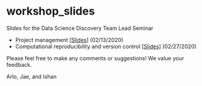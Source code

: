 # workshop_slides
Slides for the Data Science Discovery Team Lead Seminar

- Project management [[Slides](https://slides.com/jaeyeonkim/how-to-make-a-data-science-project-robust#/)] (02/13/2020)
- Computational reproducibility and version control [[Slides](https://slides.com/jaeyeonkim/how-to-make-a-data-science-project-reproducible#/)] (02/27/2020)

Please feel free to make any comments or suggestions! We value your feedback.

Arlo, Jae, and Ishan 
